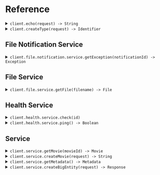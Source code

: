 # Reference
<details><summary><code>client.echo(request) -> String</code></summary>
<dl>
<dd>

#### 🔌 Usage

<dl>
<dd>

<dl>
<dd>

```java
client.echo("Hello world!\\n\\nwith\\n\\tnewlines");
```
</dd>
</dl>
</dd>
</dl>

#### ⚙️ Parameters

<dl>
<dd>

<dl>
<dd>

**request:** `String` 
    
</dd>
</dl>
</dd>
</dl>


</dd>
</dl>
</details>

<details><summary><code>client.createType(request) -> Identifier</code></summary>
<dl>
<dd>

#### 🔌 Usage

<dl>
<dd>

<dl>
<dd>

```java
client.echo("primitive");
```
</dd>
</dl>
</dd>
</dl>

#### ⚙️ Parameters

<dl>
<dd>

<dl>
<dd>

**request:** `Type` 
    
</dd>
</dl>
</dd>
</dl>


</dd>
</dl>
</details>

## File Notification Service
<details><summary><code>client.file.notification.service.getException(notificationId) -> Exception</code></summary>
<dl>
<dd>

#### 🔌 Usage

<dl>
<dd>

<dl>
<dd>

```java
client.file().notification().service().getException("notification-hsy129x");
```
</dd>
</dl>
</dd>
</dl>

#### ⚙️ Parameters

<dl>
<dd>

<dl>
<dd>

**notificationId:** `String` 
    
</dd>
</dl>
</dd>
</dl>


</dd>
</dl>
</details>

## File Service
<details><summary><code>client.file.service.getFile(filename) -> File</code></summary>
<dl>
<dd>

#### 📝 Description

<dl>
<dd>

<dl>
<dd>

This endpoint returns a file by its name.
</dd>
</dl>
</dd>
</dl>

#### 🔌 Usage

<dl>
<dd>

<dl>
<dd>

```java
client.file().service().getFile(
    "file.txt",
    GetFileRequest
        .builder()
        .xFileApiVersion("0.0.2")
        .build()
);
```
</dd>
</dl>
</dd>
</dl>

#### ⚙️ Parameters

<dl>
<dd>

<dl>
<dd>

**filename:** `String` — This is a filename
    
</dd>
</dl>
</dd>
</dl>


</dd>
</dl>
</details>

## Health Service
<details><summary><code>client.health.service.check(id)</code></summary>
<dl>
<dd>

#### 📝 Description

<dl>
<dd>

<dl>
<dd>

This endpoint checks the health of a resource.
</dd>
</dl>
</dd>
</dl>

#### 🔌 Usage

<dl>
<dd>

<dl>
<dd>

```java
client.health().service().check("id-2sdx82h");
```
</dd>
</dl>
</dd>
</dl>

#### ⚙️ Parameters

<dl>
<dd>

<dl>
<dd>

**id:** `String` — The id to check
    
</dd>
</dl>
</dd>
</dl>


</dd>
</dl>
</details>

<details><summary><code>client.health.service.ping() -> Boolean</code></summary>
<dl>
<dd>

#### 📝 Description

<dl>
<dd>

<dl>
<dd>

This endpoint checks the health of the service.
</dd>
</dl>
</dd>
</dl>

#### 🔌 Usage

<dl>
<dd>

<dl>
<dd>

```java
client.health().service().ping();
```
</dd>
</dl>
</dd>
</dl>


</dd>
</dl>
</details>

## Service
<details><summary><code>client.service.getMovie(movieId) -> Movie</code></summary>
<dl>
<dd>

#### 🔌 Usage

<dl>
<dd>

<dl>
<dd>

```java
client.service().getMovie("movie-c06a4ad7");
```
</dd>
</dl>
</dd>
</dl>

#### ⚙️ Parameters

<dl>
<dd>

<dl>
<dd>

**movieId:** `String` 
    
</dd>
</dl>
</dd>
</dl>


</dd>
</dl>
</details>

<details><summary><code>client.service.createMovie(request) -> String</code></summary>
<dl>
<dd>

#### 🔌 Usage

<dl>
<dd>

<dl>
<dd>

```java
client.service().createMovie(
    Movie
        .builder()
        .id("movie-c06a4ad7")
        .title("The Boy and the Heron")
        .from("Hayao Miyazaki")
        .rating(8)
        .type("movie")
        .tag("tag-wf9as23d")
        .metadata(
            new HashMap<String, Object>() {{
                put("actors", new
                ArrayList<Object>() {Arrays.asList("Christian Bale", "Florence Pugh", "Willem Dafoe")
                });
                put("releaseDate", "2023-12-08");
                put("ratings", new 
                HashMap<String, Object>() {{put("rottenTomatoes", 97);
                    put("imdb", 7.6);
                }});
            }}
        )
        .revenue(1000000L)
        .prequel("movie-cv9b914f")
        .build()
);
```
</dd>
</dl>
</dd>
</dl>

#### ⚙️ Parameters

<dl>
<dd>

<dl>
<dd>

**request:** `Movie` 
    
</dd>
</dl>
</dd>
</dl>


</dd>
</dl>
</details>

<details><summary><code>client.service.getMetadata() -> Metadata</code></summary>
<dl>
<dd>

#### 🔌 Usage

<dl>
<dd>

<dl>
<dd>

```java
client.service().getMetadata(
    GetMetadataRequest
        .builder()
        .xApiVersion("0.0.1")
        .tag(
            new ArrayList<Optional<String>>(
                Arrays.asList("development")
            )
        )
        .shallow(false)
        .build()
);
```
</dd>
</dl>
</dd>
</dl>

#### ⚙️ Parameters

<dl>
<dd>

<dl>
<dd>

**shallow:** `Optional<Boolean>` 
    
</dd>
</dl>

<dl>
<dd>

**tag:** `Optional<String>` 
    
</dd>
</dl>

<dl>
<dd>

**xApiVersion:** `String` 
    
</dd>
</dl>
</dd>
</dl>


</dd>
</dl>
</details>

<details><summary><code>client.service.createBigEntity(request) -> Response</code></summary>
<dl>
<dd>

#### 🔌 Usage

<dl>
<dd>

<dl>
<dd>

```java
client.service().createBigEntity(
    BigEntity
        .builder()
        .castMember(
            CastMember.ofActor(
                Actor
                    .builder()
                    .name("name")
                    .id("id")
                    .build()
            )
        )
        .extendedMovie(
            ExtendedMovie
                .builder()
                .cast(
                    new ArrayList<String>(
                        Arrays.asList("cast", "cast")
                    )
                )
                .id("id")
                .title("title")
                .from("from")
                .rating(1.1)
                .type("movie")
                .tag("tag")
                .metadata(
                    new HashMap<String, Object>() {{
                        put("metadata", new 
                        HashMap<String, Object>() {{put("key", "value");
                        }});
                    }}
                )
                .revenue(1000000L)
                .prequel("prequel")
                .book("book")
                .build()
        )
        .entity(
            Entity
                .builder()
                .type(
                    Type.ofBasicType(BasicType.PRIMITIVE)
                )
                .name("name")
                .build()
        )
        .metadata(
            Metadata.html()
        )
        .commonMetadata(
            Metadata
                .builder()
                .id("id")
                .data(
                    new HashMap<String, String>() {{
                        put("data", "data");
                    }}
                )
                .jsonString("jsonString")
                .build()
        )
        .eventInfo(
            EventInfo.metadata(
                Metadata
                    .builder()
                    .id("id")
                    .data(
                        new HashMap<String, String>() {{
                            put("data", "data");
                        }}
                    )
                    .jsonString("jsonString")
                    .build()
            )
        )
        .data(
            Data.string()
        )
        .migration(
            Migration
                .builder()
                .name("name")
                .status(MigrationStatus.RUNNING)
                .build()
        )
        .exception(
            Exception.generic(
                ExceptionInfo
                    .builder()
                    .exceptionType("exceptionType")
                    .exceptionMessage("exceptionMessage")
                    .exceptionStacktrace("exceptionStacktrace")
                    .build()
            )
        )
        .test(
            Test.and()
        )
        .node(
            Node
                .builder()
                .name("name")
                .nodes(
                    new ArrayList<Node>(
                        Arrays.asList(
                            Node
                                .builder()
                                .name("name")
                                .nodes(
                                    new ArrayList<Node>(
                                        Arrays.asList(
                                            Node
                                                .builder()
                                                .name("name")
                                                .nodes(
                                                    new ArrayList<Node>()
                                                )
                                                .trees(
                                                    new ArrayList<Tree>()
                                                )
                                                .build(),
                                            Node
                                                .builder()
                                                .name("name")
                                                .nodes(
                                                    new ArrayList<Node>()
                                                )
                                                .trees(
                                                    new ArrayList<Tree>()
                                                )
                                                .build()
                                        )
                                    )
                                )
                                .trees(
                                    new ArrayList<Tree>(
                                        Arrays.asList(
                                            Tree
                                                .builder()
                                                .nodes(
                                                    new ArrayList<Node>()
                                                )
                                                .build(),
                                            Tree
                                                .builder()
                                                .nodes(
                                                    new ArrayList<Node>()
                                                )
                                                .build()
                                        )
                                    )
                                )
                                .build(),
                            Node
                                .builder()
                                .name("name")
                                .nodes(
                                    new ArrayList<Node>(
                                        Arrays.asList(
                                            Node
                                                .builder()
                                                .name("name")
                                                .nodes(
                                                    new ArrayList<Node>()
                                                )
                                                .trees(
                                                    new ArrayList<Tree>()
                                                )
                                                .build(),
                                            Node
                                                .builder()
                                                .name("name")
                                                .nodes(
                                                    new ArrayList<Node>()
                                                )
                                                .trees(
                                                    new ArrayList<Tree>()
                                                )
                                                .build()
                                        )
                                    )
                                )
                                .trees(
                                    new ArrayList<Tree>(
                                        Arrays.asList(
                                            Tree
                                                .builder()
                                                .nodes(
                                                    new ArrayList<Node>()
                                                )
                                                .build(),
                                            Tree
                                                .builder()
                                                .nodes(
                                                    new ArrayList<Node>()
                                                )
                                                .build()
                                        )
                                    )
                                )
                                .build()
                        )
                    )
                )
                .trees(
                    new ArrayList<Tree>(
                        Arrays.asList(
                            Tree
                                .builder()
                                .nodes(
                                    new ArrayList<Node>(
                                        Arrays.asList(
                                            Node
                                                .builder()
                                                .name("name")
                                                .nodes(
                                                    new ArrayList<Node>()
                                                )
                                                .trees(
                                                    new ArrayList<Tree>()
                                                )
                                                .build(),
                                            Node
                                                .builder()
                                                .name("name")
                                                .nodes(
                                                    new ArrayList<Node>()
                                                )
                                                .trees(
                                                    new ArrayList<Tree>()
                                                )
                                                .build()
                                        )
                                    )
                                )
                                .build(),
                            Tree
                                .builder()
                                .nodes(
                                    new ArrayList<Node>(
                                        Arrays.asList(
                                            Node
                                                .builder()
                                                .name("name")
                                                .nodes(
                                                    new ArrayList<Node>()
                                                )
                                                .trees(
                                                    new ArrayList<Tree>()
                                                )
                                                .build(),
                                            Node
                                                .builder()
                                                .name("name")
                                                .nodes(
                                                    new ArrayList<Node>()
                                                )
                                                .trees(
                                                    new ArrayList<Tree>()
                                                )
                                                .build()
                                        )
                                    )
                                )
                                .build()
                        )
                    )
                )
                .build()
        )
        .directory(
            Directory
                .builder()
                .name("name")
                .files(
                    new ArrayList<File>(
                        Arrays.asList(
                            File
                                .builder()
                                .name("name")
                                .contents("contents")
                                .build(),
                            File
                                .builder()
                                .name("name")
                                .contents("contents")
                                .build()
                        )
                    )
                )
                .directories(
                    new ArrayList<Directory>(
                        Arrays.asList(
                            Directory
                                .builder()
                                .name("name")
                                .files(
                                    new ArrayList<File>(
                                        Arrays.asList(
                                            File
                                                .builder()
                                                .name("name")
                                                .contents("contents")
                                                .build(),
                                            File
                                                .builder()
                                                .name("name")
                                                .contents("contents")
                                                .build()
                                        )
                                    )
                                )
                                .directories(
                                    new ArrayList<Directory>(
                                        Arrays.asList(
                                            Directory
                                                .builder()
                                                .name("name")
                                                .files(
                                                    new ArrayList<File>()
                                                )
                                                .directories(
                                                    new ArrayList<Directory>()
                                                )
                                                .build(),
                                            Directory
                                                .builder()
                                                .name("name")
                                                .files(
                                                    new ArrayList<File>()
                                                )
                                                .directories(
                                                    new ArrayList<Directory>()
                                                )
                                                .build()
                                        )
                                    )
                                )
                                .build(),
                            Directory
                                .builder()
                                .name("name")
                                .files(
                                    new ArrayList<File>(
                                        Arrays.asList(
                                            File
                                                .builder()
                                                .name("name")
                                                .contents("contents")
                                                .build(),
                                            File
                                                .builder()
                                                .name("name")
                                                .contents("contents")
                                                .build()
                                        )
                                    )
                                )
                                .directories(
                                    new ArrayList<Directory>(
                                        Arrays.asList(
                                            Directory
                                                .builder()
                                                .name("name")
                                                .files(
                                                    new ArrayList<File>()
                                                )
                                                .directories(
                                                    new ArrayList<Directory>()
                                                )
                                                .build(),
                                            Directory
                                                .builder()
                                                .name("name")
                                                .files(
                                                    new ArrayList<File>()
                                                )
                                                .directories(
                                                    new ArrayList<Directory>()
                                                )
                                                .build()
                                        )
                                    )
                                )
                                .build()
                        )
                    )
                )
                .build()
        )
        .moment(
            Moment
                .builder()
                .id(UUID.fromString("d5e9c84f-c2b2-4bf4-b4b0-7ffd7a9ffc32"))
                .date("2023-01-15")
                .datetime(OffsetDateTime.parse("2024-01-15T09:30:00Z"))
                .build()
        )
        .build()
);
```
</dd>
</dl>
</dd>
</dl>

#### ⚙️ Parameters

<dl>
<dd>

<dl>
<dd>

**request:** `BigEntity` 
    
</dd>
</dl>
</dd>
</dl>


</dd>
</dl>
</details>
